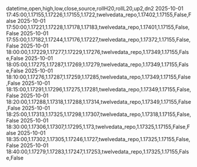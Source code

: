 datetime,open,high,low,close,source,rollH20,rollL20,up2,dn2
2025-10-01 17:45:00,1.17155,1.17226,1.17155,1.1722,twelvedata_repo,1.17402,1.17155,False,False
2025-10-01 17:50:00,1.17221,1.17228,1.17178,1.17183,twelvedata_repo,1.17401,1.17155,False,False
2025-10-01 17:55:00,1.17182,1.17244,1.17176,1.17227,twelvedata_repo,1.17372,1.17155,False,False
2025-10-01 18:00:00,1.17229,1.17277,1.17229,1.17276,twelvedata_repo,1.17349,1.17155,False,False
2025-10-01 18:05:00,1.17275,1.17287,1.17269,1.17279,twelvedata_repo,1.17349,1.17155,False,False
2025-10-01 18:10:00,1.17276,1.17287,1.17259,1.17285,twelvedata_repo,1.17349,1.17155,False,False
2025-10-01 18:15:00,1.17291,1.17296,1.17275,1.17281,twelvedata_repo,1.17349,1.17155,False,False
2025-10-01 18:20:00,1.17288,1.17318,1.17288,1.17314,twelvedata_repo,1.17349,1.17155,False,False
2025-10-01 18:25:00,1.17313,1.17325,1.17298,1.17307,twelvedata_repo,1.17318,1.17155,False,False
2025-10-01 18:30:00,1.17306,1.17307,1.17295,1.173,twelvedata_repo,1.17325,1.17155,False,False
2025-10-01 18:35:00,1.17302,1.17305,1.17246,1.1727,twelvedata_repo,1.17325,1.17155,False,False
2025-10-01 18:40:00,1.17279,1.17283,1.17247,1.17253,twelvedata_repo,1.17325,1.17155,False,False
